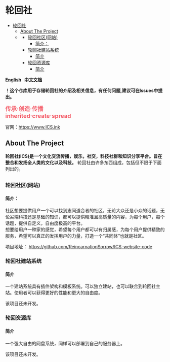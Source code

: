 # 轮回社  
- [轮回社](#轮回社)
  - [About The Project](#about-the-project)
  - [](#)
    - [轮回社区(网站)](#轮回社区网站)
      - [简介：](#简介)
    - [轮回社建站系统](#轮回社建站系统)
      - [简介](#简介-1)
    - [轮回资源库](#轮回资源库)
      - [简介](#简介-2)

**[English](README_en.md) &#160; [中文文档](README.md)**  

**！这个仓库用于存储轮回社的介绍及相关信息，有任何问题,建议可在lssues中提出。**  

**<font color=#f4606c size=4>传承·创造·传播  
inherited·create·spread  </font>**  

官网：https://www.ICS.ink

## About The Project

**轮回社(ICS)是一个文化交流传播，娱乐，社交，科技社群和知识分享平台。旨在整合和发扬全人类的文化以及科技。**  轮回社由许多东西组成，包括但不限于下面列出的。



## 

### 轮回社区(网站)
#### 简介：  
社区想要提供用户一个可以找到志同道合者的社区，无论大众还是小众的话题，无论尖端科技还是基础的知识，都可以提供精准且高质量的内容，为每个用户，每个话题，提供自定义，自由度极高的平台。  
想要给用户一种家的感觉，希望每个用户都可以有归属感，为每个用户提供精致的服务，希望可以真正的发挥用户的力量，打造一个“共同体”也就是社区。

项目地址： https://github.com/ReincarnationSorrow/ICS-website-code

### 轮回社建站系统
#### 简介
一个建站系统具有插件架构和模板系统。可以独立建站，也可以联合到轮回社主站。使用者可以获得更好的性能和更大的自由度。

该项目还未开发。

### 轮回资源库
#### 简介
一个强大自由的网盘系统，同样可以部署到自己的服务器上。

该项目还未开发。
